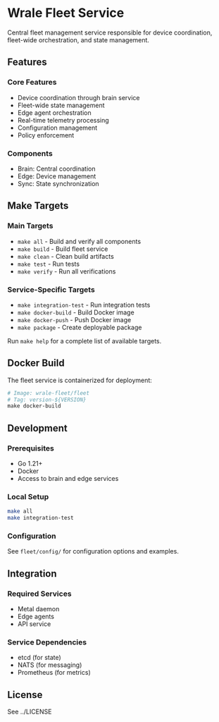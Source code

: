 # Wrale Fleet Service

Central fleet management service responsible for device coordination, fleet-wide orchestration, and state management.

## Features

### Core Features
- Device coordination through brain service
- Fleet-wide state management
- Edge agent orchestration
- Real-time telemetry processing
- Configuration management
- Policy enforcement

### Components
- Brain: Central coordination
- Edge: Device management
- Sync: State synchronization

## Make Targets

### Main Targets
- `make all` - Build and verify all components
- `make build` - Build fleet service
- `make clean` - Clean build artifacts
- `make test` - Run tests
- `make verify` - Run all verifications

### Service-Specific Targets
- `make integration-test` - Run integration tests
- `make docker-build` - Build Docker image
- `make docker-push` - Push Docker image
- `make package` - Create deployable package

Run `make help` for a complete list of available targets.

## Docker Build

The fleet service is containerized for deployment:
```dockerfile
# Image: wrale-fleet/fleet
# Tag: version-${VERSION}
make docker-build
```

## Development

### Prerequisites
- Go 1.21+
- Docker
- Access to brain and edge services

### Local Setup
```bash
make all
make integration-test
```

### Configuration
See `fleet/config/` for configuration options and examples.

## Integration

### Required Services
- Metal daemon
- Edge agents
- API service

### Service Dependencies
- etcd (for state)
- NATS (for messaging)
- Prometheus (for metrics)

## License
See ../LICENSE